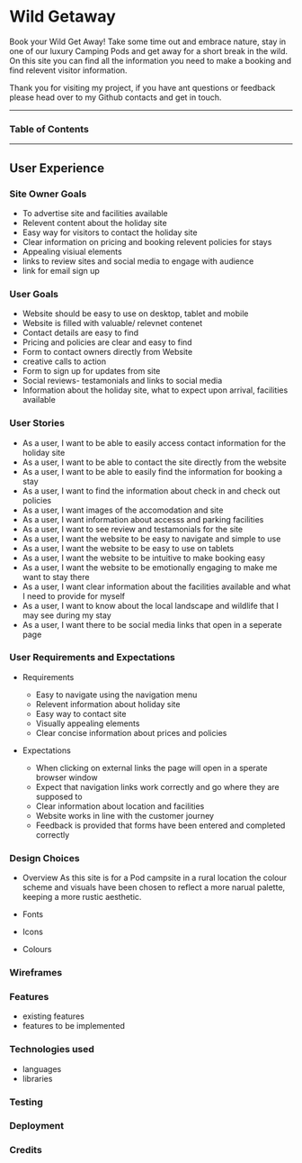 # Wild Getaway
Book your Wild Get Away! Take some time out and embrace nature, stay in one of our luxury Camping Pods and get away for a short break in the wild.
On this site you can find all the information you need to make a booking and find relevent visitor information.

Thank you for visiting my project, if you have ant questions or feedback please head over to my Github contacts and get in touch.

---
### Table of Contents

---
## User Experience

### Site Owner Goals
* To advertise site and facilities available
* Relevent content about the holiday site
* Easy way for visitors to contact the holiday site
* Clear information on pricing and booking relevent policies for stays
* Appealing visiual elements
* links to review sites and social media to engage with audience
* link for email sign up

### User Goals
* Website should be easy to use on desktop, tablet and mobile
* Website is filled with valuable/ relevnet contenet
* Contact details are easy to find
* Pricing and policies are clear and easy to find
* Form to contact owners directly from Website
* creative calls to action
* Form to sign up for updates from site
* Social reviews- testamonials and links to social media
* Information about the holiday site, what to expect upon arrival, facilities available

### User Stories

* As a user, I want to be able to easily access contact information for the holiday site
* As a user, I want to be able to contact the site directly from the website
* As a user, I want to be able to easily find the information for booking a stay
* As a user, I want to find the information about check in and check out policies
* As a user, I want images of the accomodation and site
* As a user, I want information about accesss and parking facilities
* As a user, I want to see review and testamonials for the site
* As a user, I want the website to be easy to navigate and simple to use
* As a user, I want the website to be easy to use on tablets
* As a user, I want the website to be intuitive to make booking easy
* As a user, I want the website to be emotionally engaging to make me want to stay there
* As a user, I want clear information about the facilities available and what I need to provide for myself
* As a user, I want to know about the local landscape and wildlife that I may see during my stay
* As a user, I want there to be social media links that open in a seperate page

### User Requirements and Expectations
* Requirements
  * Easy to navigate using the navigation menu 
  * Relevent information about holiday site
  * Easy way to contact site
  * Visually appealing elements
  * Clear concise information about prices and policies

* Expectations
  * When clicking on external links the page will open in a sperate browser window
  * Expect that navigation links work correctly and go where they are supposed to
  * Clear information about location and facilities
  * Website works in line with the customer journey
  * Feedback is provided that forms have been entered and completed correctly

### Design Choices
* Overview
   As this site is for a Pod campsite in a rural location the colour scheme and visuals have been chosen to reflect a more narual palette, keeping a more rustic aesthetic.
* Fonts

* Icons

* Colours


### Wireframes

### Features 
* existing features  
* features to be implemented

### Technologies used
* languages
* libraries

### Testing

### Deployment

### Credits

